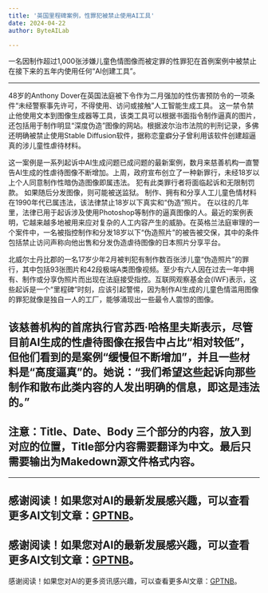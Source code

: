 ```yaml
---
title: '英国里程碑案例，性罪犯被禁止使用AI工具'
date: 2024-04-22
author: ByteAILab

---
```


一名因制作超过1,000张涉嫌儿童色情图像而被定罪的性罪犯在首例案例中被禁止在接下来的五年内使用任何“AI创建工具”。

---
 48岁的Anthony Dover在英国法庭被下令作为二月强加的性伤害预防令的一项条件“未经警察事先许可，不得使用、访问或接触”人工智能生成工具。 这一禁令禁止他使用文本到图像生成器等工具，该类工具可以根据书面指令制作逼真的图片，还包括用于制作明显“深度伪造”图像的网站。根据波尔治市法院的判刑记录，多佛还明确被禁止使用Stable Diffusion软件，据称恋童癖分子曾利用该软件创建超逼真的涉儿童性虐待材料。


这一案例是一系列起诉中AI生成问题已成问题的最新案例，数月来慈善机构一直警告AI生成的性虐待图像不断增加。上周，政府宣布创立了一种新罪行，未经18岁以上个人同意制作性暗伪造图像即属违法。 犯有此类罪行者将面临起诉和无限制罚款。 如果随后分发图像，则可能被送监狱。 制作、拥有和分享人工儿童色情材料在1990年代已属违法，该法律禁止18岁以下真实和“伪造”照片。 在以往的几年里，法律已用于起诉涉及使用Photoshop等制作的逼真图像的人。最近的案例表明，它越来越多地被用来应对复杂的人工内容产生的威胁。在英格兰法庭审理的一个案件中，一名被指控制作和分发18岁以下“伪造照片”的被告被交保，其中的条件包括禁止访问声称向他出售和分发伪造虐待图像的日本照片分享平台。


北威尔士丹比郡的一名17岁少年2月被判犯有制作数百张涉儿童“伪造照片”的罪行，其中包括93张图片和42段极端A类图像视频。至少有六人因在过去一年中拥有、制作或分享伪照片而出现在法庭接受指控。互联网观察基金会(IWF)表示，这些起诉是一个“里程碑”时刻，应该引起警惕，因为制作AI生成的儿童色情滥用图像的罪犯就像是独自一人的工厂，能够涌现出一些最令人震惊的图像。


该慈善机构的首席执行官苏西·哈格里夫斯表示，尽管目前AI生成的性虐待图像在报告中占比“相对较低”，但他们看到的是案例“缓慢但不断增加”，并且一些材料是“高度逼真”的。她说：“我们希望这些起诉向那些制作和散布此类内容的人发出明确的信息，即这是违法的。”
---

注意：Title、Date、Body 三个部分的内容，放入到对应的位置，Title部分内容需要翻译为中文。最后只需要输出为Makedown源文件格式内容。
---

---
感谢阅读！如果您对AI的最新发展感兴趣，可以查看更多AI文钊文章：[GPTNB](https://gptnb.com)。
---
感谢阅读！如果您对AI的最新发展感兴趣，可以查看更多AI文钊文章：[GPTNB](https://gptnb.com)。
---
感谢阅读！如果您对AI的更多资讯感兴趣，可以查看更多AI文章：[GPTNB](https://gptnb.com)。